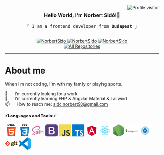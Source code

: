 
<a href="https://komarev.com/ghpvc/?username=NorbertSido">
  <img align="right" src="https://komarev.com/ghpvc/?username=NorbertSido&label=Visitors&color=0e75b6&style=flat" alt="Profile visitor" />
</a>
<!---------- Intro ----------> 
<h3 align="center">Hello World, I'm Norbert Sidó!👋 </h3>

<p align="center"> 
  <samp>
    「 I am a frontend developer from <b>Budapest</b> 」
    <br>
    <br>
  </samp>
</p>

<p align="center">
  <a href="https://norbertsido.github.io/MyPortfolio/" target="_blank">
      <img src="https://img.shields.io/badge/Portfolio-DC143C?style=for-the-badge&logo=medium&logoColor=white" alt="NorbertSido" />
  </a>
  <a href="https://www.linkedin.com/in/norbertsido/" target="_blank">
     <img src="https://img.shields.io/badge/LinkedIn-0077B5?style=for-the-badge&logo=linkedin&logoColor=white" alt="NorbertSido"/>
  </a>
  <a href="https://www.facebook.com/norbert.sido.9/" target="_blank">
    <img src="https://img.shields.io/badge/Facebook-20BEFF?&style=for-the-badge&logo=facebook&logoColor=white" alt="NorbertSido"  />
  </a> <br>
   <a href="https://github.com/alsiam?tab=repositories" target="_blank">
     <img alt="All Repositories" title="All Repositories" src="https://img.shields.io/badge/-All%20Repos-2962FF?style=for-the-badge&logo=koding&logoColor=white"/>
   </a>
</p>


<hr>

<!---------- About section ----------> 
# About me
<p>When I'm not coding, I'm with my family or playing sports.</p>

🔭 &emsp; I’m currently looking for a work <br>
🌱 &emsp; I’m currently learning PHP  & Angular Material & Tailwind <br>
📫 &emsp; How to reach me: sido.norbert93@gmail.com

**⚡Languages and Tools:⚡** 

<code><img height="40" src="https://raw.githubusercontent.com/github/explore/80688e429a7d4ef2fca1e82350fe8e3517d3494d/topics/html/html.png"></code>
<code><img height="40" src="https://raw.githubusercontent.com/github/explore/80688e429a7d4ef2fca1e82350fe8e3517d3494d/topics/css/css.png"></code>
<code><img height="40" src="https://raw.githubusercontent.com/github/explore/80688e429a7d4ef2fca1e82350fe8e3517d3494d/topics/sass/sass.png"></code>
<code><img height="40" src="https://raw.githubusercontent.com/github/explore/80688e429a7d4ef2fca1e82350fe8e3517d3494d/topics/bootstrap/bootstrap.png"></code>
<code><img height="40" src="https://raw.githubusercontent.com/github/explore/80688e429a7d4ef2fca1e82350fe8e3517d3494d/topics/javascript/javascript.png"></code>
<code><img height="40" src="https://raw.githubusercontent.com/github/explore/80688e429a7d4ef2fca1e82350fe8e3517d3494d/topics/typescript/typescript.png"></code>
<code><img height="40" src="https://raw.githubusercontent.com/github/explore/80688e429a7d4ef2fca1e82350fe8e3517d3494d/topics/angular/angular.png"></code>
<code><img height="40" src="https://raw.githubusercontent.com/github/explore/80688e429a7d4ef2fca1e82350fe8e3517d3494d/topics/react/react.png"></code>
<code><img height="40" src="https://raw.githubusercontent.com/github/explore/80688e429a7d4ef2fca1e82350fe8e3517d3494d/topics/nodejs/nodejs.png"></code>
<code><img height="40" src="https://raw.githubusercontent.com/github/explore/80688e429a7d4ef2fca1e82350fe8e3517d3494d/topics/mongodb/mongodb.png"></code>
<code><img height="40" src="https://raw.githubusercontent.com/github/explore/80688e429a7d4ef2fca1e82350fe8e3517d3494d/topics/webpack/webpack.png"></code>
<code><img height="40" src="https://raw.githubusercontent.com/github/explore/80688e429a7d4ef2fca1e82350fe8e3517d3494d/topics/git/git.png"></code>
<code><img height="40" src="https://raw.githubusercontent.com/github/explore/78df643247d429f6cc873026c0622819ad797942/topics/visual-studio-code/visual-studio-code.png"></code>

<!-- 
![Javascript](https://img.shields.io/badge/Javascript-F0DB4F?style=for-the-badge&labelColor=black&logo=javascript&logoColor=F0DB4F) 
![Typescript](https://img.shields.io/badge/Typescript-007acc?style=for-the-badge&labelColor=black&logo=typescript&logoColor=007acc)
![React](https://img.shields.io/badge/-React-61DBFB?style=for-the-badge&labelColor=black&logo=react&logoColor=61DBFB)
![React Native](https://img.shields.io/badge/React_Native-20232A?style=for-the-badge&logo=react&logoColor=61DAFB)
![Nodejs](https://img.shields.io/badge/Nodejs-3C873A?style=for-the-badge&labelColor=black&logo=node.js&logoColor=3C873A)
![MongoDB](https://img.shields.io/badge/MongoDB-4EA94B?style=for-the-badge&logo=mongodb&logoColor=white)
![HTML](https://img.shields.io/badge/HTML5-E34F26?style=for-the-badge&logo=html5&logoColor=white)
![CSS3](https://img.shields.io/badge/CSS3-1572B6?style=for-the-badge&logo=css3&logoColor=white)
![SASS Badge](https://img.shields.io/badge/Sass-CC6699?style=for-the-badge&logo=sass&logoColor=white)
![Tailwind](https://img.shields.io/badge/Tailwind_CSS-092749?style=for-the-badge&logo=tailwindcss&logoColor=06B6D4&labelColor=000000)
![Bootstrap](https://img.shields.io/badge/Bootstrap-563D7C?style=for-the-badge&logo=bootstrap&logoColor=white)
![Markdown](https://img.shields.io/badge/Markdown-000000?style=for-the-badge&logo=markdown&logoColor=white)
![VSCode](https://img.shields.io/badge/Visual_Studio-0078d7?style=for-the-badge&logo=visual%20studio&logoColor=white)
![Git](https://img.shields.io/badge/Git-F05032?style=for-the-badge&logo=git&logoColor=white)
-->

<!--
- 🤔 I’m looking f40 help with ..40- 💬 Ask me about ...
- 😄 Pronouns: ...
- ⚡ Fun fact: ...
-->
